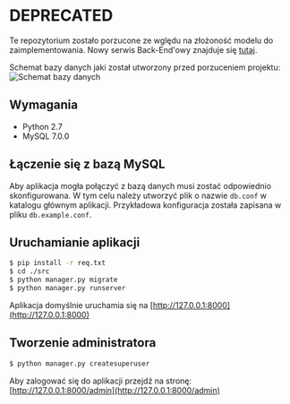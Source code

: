 # DEPRECATED

Te repozytorium zostało porzucone ze wględu na złożoność modelu do zaimplementowania.
Nowy serwis Back-End'owy znajduje się [tutaj](https://github.com/inzadrianbury/back-end).

Schemat bazy danych jaki został utworzony przed porzuceniem projektu:
![Schemat bazy danych](https://raw.githubusercontent.com/inzadrianbury/back-end-deprecated/master/schemat.png "Utworzony schemat bazy danych")

## Wymagania
* Python 2.7
* MySQL 7.0.0 

## Łączenie się z bazą MySQL
Aby aplikacja mogła połączyć z bazą danych musi zostać odpowiednio skonfigurowana.
W tym celu należy utworzyć plik o nazwie `db.conf` w katalogu głównym aplikacji.
Przykładowa konfiguracja została zapisana w pliku `db.example.conf`.

## Uruchamianie aplikacji
```bash
$ pip install -r req.txt
$ cd ./src
$ python manager.py migrate
$ python manager.py runserver
```
Aplikacja domyślnie uruchamia się na [http://127.0.0.1:8000](http://127.0.0.1:8000)

## Tworzenie administratora
```bash
$ python manager.py createsuperuser
```
Aby zalogować się do aplikacji przejdź na stronę: [http://127.0.0.1:8000/admin](http://127.0.0.1:8000/admin)
